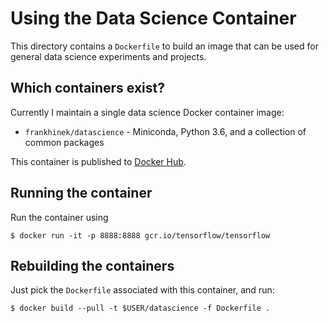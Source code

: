 # Using the Data Science Container

This directory contains a `Dockerfile` to build an image that can be used for
general data science experiments and projects.

## Which containers exist?

Currently I maintain a single data science Docker container image:

* `frankhinek/datascience` - Miniconda, Python 3.6, and a collection of common packages

 This container is published to [Docker Hub](https://hub.docker.com/r/frankhinek/datascience/).

 ## Running the container

Run the container using

    $ docker run -it -p 8888:8888 gcr.io/tensorflow/tensorflow

## Rebuilding the containers

Just pick the `Dockerfile` associated with this container, and run:

    $ docker build --pull -t $USER/datascience -f Dockerfile .
